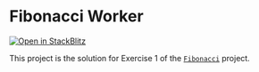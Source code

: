 # Fibonacci Worker

[![Open in StackBlitz](https://developer.stackblitz.com/img/open_in_stackblitz.svg)](https://stackblitz.com/fork/github/stackblitz/ng-be-workshop/tree/main/solutions/webworkers/1-fibonacci/step-1-worker?file=src%2Findex.html)

This project is the solution for Exercise 1 of the [`Fibonacci`](../../../exercises/webworkers/1-fibonacci) project.
